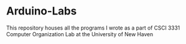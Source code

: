 # Arduino-Labs
This repository houses all the programs I wrote as a part of CSCI 3331 Computer Organization Lab at the University of New Haven
